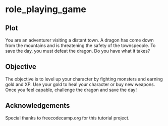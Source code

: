 # role_playing_game

## Plot
You are an adventurer visiting a distant town. A dragon has come down from the mountains and is threatening the safety of the townspeople. To save the day, you must defeat the dragon. Do you have what it takes?

## Objective
The objective is to level up your character by fighting monsters and earning gold and XP. Use your gold to heal your character or buy new weapons. Once you feel capable, challenge the dragon and save the day!

## Acknowledgements
Special thanks to freecodecamp.org for this tutorial project.
